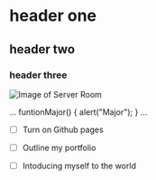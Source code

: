 # header one 
## header two
### header three
![Image of Server Room](https://t4.ftcdn.net/jpg/07/18/82/91/240_F_718829184_xEL6KQ22ysdth8awGRqPT0ozpcXpJbMH.jpg)

...
funtionMajor() {
alert("Major");
}
...

-[ ] Turn on Github pages

-[ ] Outline my portfolio

-[ ] Intoducing myself to the world
